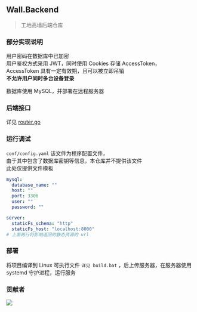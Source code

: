 ## Wall.Backend
> 工地高墙后端仓库 

### 部分实现说明

用户密码在数据库中已加密  
用户鉴权方式采用 JWT，同时使用 Cookies 存储 AccessToken，  
AccessToken 具有一定有效期，且可以被立即吊销  
**不允许用户同时多台设备登录**

数据库使用 MySQL，并部署在远程服务器

### 后端接口

详见 [router.go](https://github.com/CSite-High-Wall/Wall.Backend/blob/main/router.go)

### 运行调试

`conf/config.yaml` 该文件为程序配置文件，  
由于其中包含了数据库密钥等信息，本仓库并不提供该文件  
此处仅提供文件模板  

``` yaml
mysql:
  database_name: ""
  host: ""
  port: 3306
  user: ""
  password: ""

server:
  staticFs_schema: "http"
  staticFs_host: "localhost:8000"
# 上面两行将影响返回的静态资源的 url
```

### 部署
将项目编译到 Linux 可执行文件 `详见 build.bat` ，后上传服务器，在服务器使用 systemd 守护进程，运行服务

### 贡献者
<a href="https://github.com/CSite-High-Wall/Wall.Backend/graphs/contributors">
  <img src="https://contrib.rocks/image?repo=CSite-High-Wall/Wall.Backend" />
</a>

  
  
